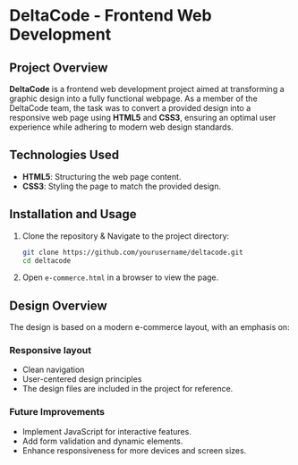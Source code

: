 # DeltaCode - Frontend Web Development

## Project Overview

**DeltaCode** is a frontend web development project aimed at transforming a graphic design into a fully functional webpage. As a member of the DeltaCode team, the task was to convert a provided design into a responsive web page using **HTML5** and **CSS3**, ensuring an optimal user experience while adhering to modern web design standards.

## Technologies Used
- **HTML5**: Structuring the web page content.
- **CSS3**: Styling the page to match the provided design.
  
## Installation and Usage

1. Clone the repository & Navigate to the project directory:
   
   ```bash
   git clone https://github.com/yourusername/deltacode.git
   cd deltacode
2. Open ```e-commerce.html``` in a browser to view the page.

## Design Overview
The design is based on a modern e-commerce layout, with an emphasis on:

### Responsive layout
- Clean navigation
- User-centered design principles
- The design files are included in the project for reference.

### Future Improvements
- Implement JavaScript for interactive features.
- Add form validation and dynamic elements.
- Enhance responsiveness for more devices and screen sizes.
